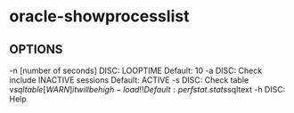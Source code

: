 # oracle-showprocesslist
## OPTIONS
-n [number of seconds]    DISC: LOOPTIME                                               Default: 10
-a                        DISC: Check include INACTIVE sessions                        Default: ACTIVE
-s                        DISC: Check table v$sql table [WARN]it will be high-load!!  Default: perfstat.stats$sqltext
-h                        DISC: Help
